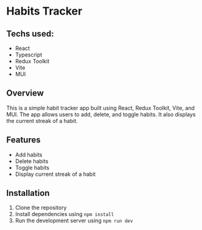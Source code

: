 # Habits Tracker

## Techs used:
* React
* Typescript
* Redux Toolkit
* Vite
* MUI

## Overview
This is a simple habit tracker app built using React, Redux Toolkit, Vite, and MUI. The app allows users to add, delete, and toggle habits. It also displays the current streak of a habit.

## Features
* Add habits
* Delete habits
* Toggle habits
* Display current streak of a habit

## Installation
1. Clone the repository
2. Install dependencies using `npm install`
3. Run the development server using `npm run dev`
